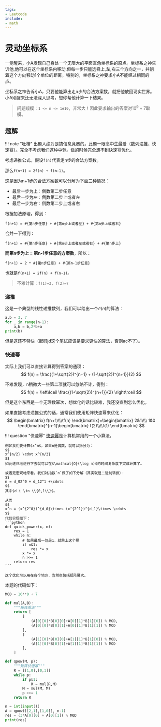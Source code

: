```yaml
---
tags:
- Leetcode
include:
- math
---
```


# 灵动坐标系

一觉醒来，小A发现自己身处一个无限大的平面直角坐标系的原点。坐标系之神告诉他,他可以在这个坐标系内移动,但每一步只能选择上,左,右三个方向之一，并朝着这个方向移动1个单位的距离。特别的，坐标系之神要求小A不能经过相同的点。

坐标系之神告诉小A，只要他能算出走n步的合法方案数，就把他放回现实世界。小A刚醒来还无法深入思考，想你帮他计算一下结果。

> 问题规模：`1 <= n <= 1e10`，非常大！因此要求输出的答案对$10^9+7$取模。

## 题解

!!! note "吐槽"
    出题人绝对是搞信息竞赛的。此题一眼高中生最爱（数列递推、快速幂）。完全不考虑我们这种中登。做的时候完全想不到快速幂优化。

考虑递推公式。假设`f(n)`代表走n步的合法方案数。

那么`f(n+1) = 2f(n) + f(n-1)`。

这是因为n+1步的合法方案数可以分解为下面三种情况：

- 最后一步为上：倒数第二步任意
- 最后一步为左：倒数第二步上或者左
- 最后一步为右：倒数第二步上或者右

根据加法原理，得到：

```text
f(n+1) = #{第n步任意} + #{第n步上或者左} + #{第n步上或者右}
```

合并一下得到：

```text
f(n+1) = #{第n步任意} + #{第n步上或者左或者右} + #{第n步上}
```

而**第n步为上 = 第n-1步任意的方案数**，所以：

```text
f(n+1) = 2 * #{第n步任意} + #{第n-1步任意}
```

也就是`f(n+1) = 2f(n) + f(n-1)`。

> 不难计算：`f(1)=3, f(2)=7`

### 递推

这是一个典型的线性递推数列，我们可以给出一个$\mathcal{O}(n)$的算法：

```python
a,b = 3, 7
for _ in range(n-1):
    a,b = b,2*b+a
print(b)
```

但是这还不够快（起码jd这个笔试应该是要求更快的算法，否则ac不了）。

### 快速幂

实际上我们可以直接计算得到答案的通项：
$$
f(n) = \frac{(1+\sqrt{2})^{n+1} + (1-\sqrt{2})^{n+1}}{2}
$$

不难发现，n稍微大一些第二项就可以忽略不计，得到：
$$
f(n) = \left\lceil \frac{(1+\sqrt{2})^{n+1}}{2} \right\rceil
$$

但是这个东西是一个无理数幂次，想优化的话比较难，我还没查到怎么优化。

如果直接考虑递推公式的话，通常我们使用矩阵快速幂来优化：
$$
\begin{bmatrix}
f(n+1)\\\\f(n)
\end{bmatrix}=\begin{bmatrix}
2&1\\\\
1&0
\end{bmatrix}^{n-1}\begin{bmatrix}
f(2)\\\\f(1)
\end{bmatrix}
$$

!!! question "快速幂"
    [快速幂](https://oi-wiki.org/math/binary-exponentiation/)是计算机常用的一个小算法。

    例如我们要计算$x^n$，如果n是偶数，就可以拆分为：
    $$
    x^{n/2} \cdot x^{n/2}
    $$
    如此递归地进行下去就可以在$\mathcal{O}(\log n)$的时间复杂度下完成计算了。

    或者更宏观地来看，我们对指数`n`做了如下分解（其实就是二进制转换）：
    $$
    n = d_02^0 + d_12^1 +\cdots
    $$
    其中$d_i \in \\{0,1\\}$。

    从而
    $$
    x^n = (x^{2^0})^{d_0}\times (x^{2^1})^{d_1}\times \cdots
    $$
    代码实现如下：
    ```python
    def quick_power(x, n):
        res = 1
        while n:
            # 如果最后一位是1，就乘上这个幂
            if n&1:
                res *= x
            x *= x
            n >>= 1
        return res
    ```

    这个优化可以用在各个地方，当然也包括矩阵幂次。

本题的代码如下：

```python
MOD = 10**9 + 7

def mul(A,B):
    """矩阵乘法"""
    return [
        [
            (A[0][0]*B[0][0]+A[0][1]*B[1][0]) % MOD, 
            (A[0][0]*B[0][1]+A[0][1]*B[1][1]) % MOD
        ],
        [
            (A[1][0]*B[0][0]+A[1][1]*B[1][0]) % MOD, 
            (A[1][0]*B[0][1]+A[1][1]*B[1][1]) % MOD
        ],
    ]

def qpow(M, p):
    """矩阵快速幂"""
    R = [[1,0],[0,1]]
    while p:
        if p&1:
            R = mul(R,M)
        M = mul(M, M)
        p >>= 1
    return R

n = int(input())
A = qpow([[2,1],[1,0]], n-1)
res = (3*A[0][0] + A[0][1]) % MOD
print(res)
```
